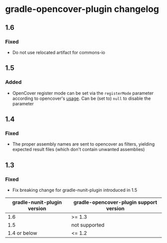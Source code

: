 # gradle-opencover-plugin changelog

## 1.6
### Fixed
* Do not use relocated artifact for commons-io

## 1.5
### Added
* OpenCover register mode can be set via the `registerMode` parameter according to opencover's [usage](https://github.com/OpenCover/opencover/wiki/Usage). Can be (set to) `null` to disable the parameter

## 1.4
### Fixed
* The proper assembly names are sent to opencover as filters, yielding
expected result files (which don't contain unwanted assemblies)

## 1.3
### Fixed
* Fix breaking change for gradle-nunit-plugin introduced in 1.5

gradle-nunit-plugin version | gradle-opencover-plugin support version
--- | ----------------------
1.6 | >= 1.3
1.5 | not supported
1.4 or below | <= 1.2
